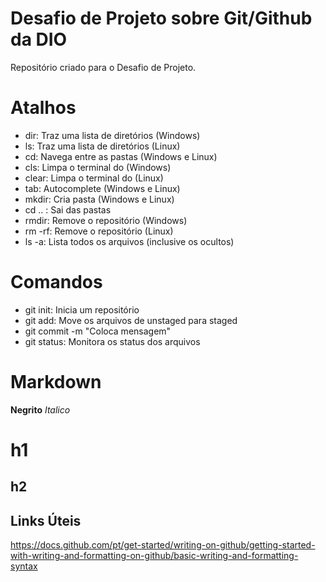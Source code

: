 # Desafio de Projeto sobre Git/Github da DIO
Repositório criado para o Desafio de Projeto.


# Atalhos

- dir: Traz uma lista de diretórios (Windows)
- ls: Traz uma lista de diretórios (Linux)
- cd: Navega entre as pastas (Windows e Linux)
- cls: Limpa o terminal do (Windows)
- clear: Limpa o terminal do (Linux)
- tab: Autocomplete (Windows e Linux)
- mkdir: Cria pasta (Windows e Linux)
- cd .. : Sai das pastas
- rmdir: Remove o repositório (Windows)
- rm -rf: Remove o repositório (Linux)
- ls -a: Lista todos os arquivos (inclusive os ocultos)

# Comandos

- git init: Inicia um repositório
- git add: Move os arquivos de unstaged para staged
- git commit -m "Coloca mensagem"
- git status: Monitora os status dos arquivos

# Markdown

**Negrito**
_Italico_
# h1
## h2 





## Links Úteis
https://docs.github.com/pt/get-started/writing-on-github/getting-started-with-writing-and-formatting-on-github/basic-writing-and-formatting-syntax